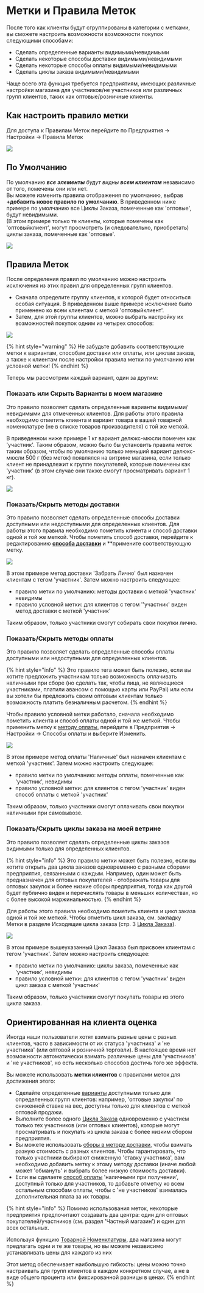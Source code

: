 # Метки и Правила Меток

После того как клиенты будут сгруппированы в категории с метками, вы сможете настроить возможности возможности покупок следующими способами:

* Сделать определенные варианты видимыми/невидимыми
* Сделать некоторые способы доставки видимыми/невидимыми
* Сделать некоторые способы оплаты видимыми/невидимыми
* Сделать циклы заказа видимыми/невидимыми

Чаще всего эта функция требуется предприятиям, имеющих различные настройки магазина для участников/не участников или различных групп клиентов, таких как оптовые/розничные клиенты.

## Как настроить правило метки

Для доступа к Правилам Меток перейдите по Предприятия -&gt; Настройки -&gt; Правила Меток

![](../../../.gitbook/assets/newtagrule1.jpg)

## По Умолчанию

По умолчанию _**все элементы**_ _будут видны_ _**всем клиентам**_ независимо от того, помечены они или нет.  
Вы можете изменить правила отображения по умолчанию, выбрав **+добавить новое правило по умолчанию**. В приведенном ниже примере по умолчанию все Циклы Заказа, помеченные как 'оптовые', будут невидимыми.  
\(В этом примере только те клиенты, которые помечены как 'оптовыйклиент', могут просмотреть \(и следовательно, приобретать\) циклы заказа, помеченные как 'оптовые'.

![](../../../.gitbook/assets/defaulttag.jpg)

## Правила Меток

После определения правил по умолчанию можно настроить исключения из этих правил для определенных групп клиентов.

* Сначала определите группу клиентов, к которой будет относиться особая ситуация. В приведенном выше примере исключение было применено ко всем клиентам с меткой 'оптовыйклиент'.
* Затем, для этой группы клиентов, можно выбрать настройку их возможностей покупок одним из четырех способов:

![](../../../.gitbook/assets/rule-typess.png)

{% hint style="warning" %}
Не забудьте добавить соответствующие метки к вариантам, способам доставки или оплаты, или циклам заказа, а также к клиентам после настройки правила метки по умолчанию или условной метки!
{% endhint %}

Теперь мы рассмотрим каждый вариант, один за другим:

### Показать или Скрыть Варианты в моем магазине

Это правило позволяет сделать определенные варианты видимыми/невидимыми для отмеченных клиентов. Для работы этого правила необходимо отметить клиента и вариант товара в вашей товарной номенклатуре \(не в списке товаров производителя\) с той же меткой.

В приведенном ниже примере 1 кг вариант делюкс-мюсли помечен как 'участник'. Таким образом, можно было бы установить правила меток таким образом, чтобы по умолчанию только меньший вариант делюкс-мюсли 500 г \(без меток\) появлялся на витрине магазина, если только клиент не принадлежит к группе покупателей, которые помечены как 'участник' \(в этом случае они также смогут просматривать вариант 1 кг\).

![](../../../.gitbook/assets/varianttags%20%281%29.jpg)

### **Показать/Скрыть методы доставки**

Это правило позволяет сделать определенные способы доставки доступными или недоступными для определенных клиентов. Для работы этого правила необходимо пометить клиента и способ доставки одной и той же меткой. Чтобы пометить способ доставки, перейдите к редактированию [**способа доставки**](../shipping-methods.md) и \*\*примените соответствующую метку.

![](../../../.gitbook/assets/tagshipping.jpg)

В этом примере метод доставки 'Забрать Лично' был назначен клиентам с тегом 'участник'. Затем можно настроить следующее:

* правило метки по умолчанию: методы доставки с меткой 'участник' невидимы
* правило условной метки: для клиентов с тегом ''участник' виден метод доставки с меткой 'участник'

Таким образом, только участники смогут собирать свои покупки лично.

### **Показать/Скрыть методы оплаты**

Это правило позволяет сделать определенные способы оплаты доступными или недоступными для определенных клиентов.

{% hint style="info" %}
Это правило тега может быть полезно, если вы хотите предложить участникам только возможность оплачивать наличными при сборе \(но сделать так, чтобы лица, не являющиеся участниками, платили авансом с помощью карты или PayPal\) или если вы хотели бы предложить своим оптовым клиентам только возможность платить безналичным расчетом.
{% endhint %}

Чтобы правило условной метки работало, сначала необходимо пометить клиента и способ оплаты одной и той же меткой. Чтобы применить метку к [методу оплаты](../payment-methods.md), перейдите в Предприятия -&gt; Настройки -&gt; Способы оплаты и выберите Изменить.

![](../../../.gitbook/assets/tagspayment.jpg)

В этом примере метод оплаты 'Наличные' был назначен клиентам с меткой 'участник'. Затем можно настроить следующее:

* правило метки по умолчанию: методы оплаты, помеченные как 'участник', невидимы
* правило условной метки: для клиентов с тегом 'участник' виден способ оплаты с меткой 'участник'

Таким образом, только участники смогут оплачивать свои покупки наличными при самовывозе.

### **Показать/Скрыть циклы заказа на моей ветрине**

Это правило позволяет сделать определенные циклы заказов видимыми только для определенных клиентов.

{% hint style="info" %}
Это правило метки может быть полезно, если вы хотите открыть два цикла заказов одновременно с разными сборами предприятия, связанными с каждым. Например, один может быть предназначен для оптовых покупателей - отображать товары для оптовых закупок и более низкие сборы предприятия, тогда как другой будет публично виден и перечислять товары в меньших количествах, но с более высокой маржинальностью.
{% endhint %}

Для работы этого правила необходимо пометить клиента и цикл заказа одной и той же меткой. Чтобы отметить цикл заказа, см. закладку Метки в разделе Исходящие цикла заказа \(стр. 3 [Цикла Заказа](../order-cycle/order-cycles-for-hubs.md#3-outgoing-products)\).

![](../../../.gitbook/assets/tagsorder.jpg)

В этом примере вышеуказанный Цикл Заказа был присвоен клиентам с тегом 'участник'. Затем можно настроить следующее:

* правило метки по умолчанию: циклы заказа, помеченные как 'участник', невидимы
* правило условной метки: для клиентов с тегом 'участник' виден цикл заказа с меткой 'участник'

Таким образом, только участники смогут покупать товары из этого цикла заказа.

## Ориентированная на клиента оценка

Иногда наши пользователи хотят взимать разные цены с разных клиентов, часто в зависимости от их статуса 'участника' и 'не участника' \(или оптовой и розничной торговли\). В настоящее время нет возможности автоматически взимать различные цены для 'участников' и 'не участников', но есть несколько способов достичь того же эффекта.

Вы можете использовать **метки клиентов** с правилами меток для достижения этого:

* Сделайте определенные [варианты](tags-and-tag-rules.md#show-or-hide-variants-in-my-shopfront) доступными только для определенных групп клиентов: например, 'оптовые закупки' по сниженной ставке на вес, доступны только для клиентов с меткой оптовой продажи.
* Выполните более одного [Цикла Заказа](tags-and-tag-rules.md#show-hide-order-cycles-at-my-shopfront) одновременно с участием только тех участников \(или оптовых клиентов\), которые могут просматривать и покупать из цикла заказа с более низким сбором предприятия.
* Вы можете использовать [сборы в методе доставки](tags-and-tag-rules.md#show-hide-shipping-methods), чтобы взимать разную стоимость с разных клиентов. Чтобы гарантировать, что только участники выбирают сниженную 'ставку участника', вам необходимо добавить метку к этому методу доставки \(иначе любой может 'обмануть' и выбрать более низкую стоимость доставки\).
* Если вы сделаете [способ оплаты](tags-and-tag-rules.md#show-hide-payment-methods) 'наличными при получении', доступный только для участников, то добавьте отметку ко всем остальным способам оплаты, чтобы с 'не участников' взималась дополнительная плата за их товары.

{% hint style="info" %}
Помимо использования меток, некоторые предприятия предпочитают создавать два центра: один для оптовых покупателей/участников \(см. раздел 'Частный магазин'\) и один для всех остальных.

Используя функцию [Товарной Номенклатуры](../../products-1/inventory-tool.md), два магазина могут предлагать одни и те же товары, но вы можете независимо  устанавливать цены для каждого из них  
  
Этот метод обеспечивает наибольшую гибкость: цены можно точно настраивать для групп клиентов в каждом конкретном случае, а не в виде общего процента или фиксированной разницы в ценах.
{% endhint %}

